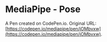 # MediaPipe - Pose

A Pen created on CodePen.io. Original URL: [https://codepen.io/mediapipe/pen/jOMbvxw](https://codepen.io/mediapipe/pen/jOMbvxw).


